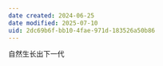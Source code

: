 ```yaml
---
date created: 2024-06-25
date modified: 2025-07-10
uid: 2dc69b6f-bb10-4fae-971d-183526a50b86
---
```


自然生长出下一代
